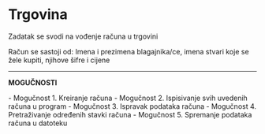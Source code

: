 # Trgovina
<p>Zadatak se svodi na vođenje računa u trgovini</p>
<p>Račun se sastoji od: Imena i prezimena blagajnika/ce, imena stvari koje se žele kupiti, njihove šifre i cijene </p>
<hr>
<strong> MOGUČNOSTI </strong>
<p></p>
- Mogučnost 1. Kreiranje računa
- Mogučnost 2. Ispisivanje svih uvedenih računa u program
- Mogučnost 3. Ispravak podataka računa
- Mogučnost 4. Pretraživanje određenih stavki računa
- Mogučnost 5. Spremanje podataka računa u datoteku
